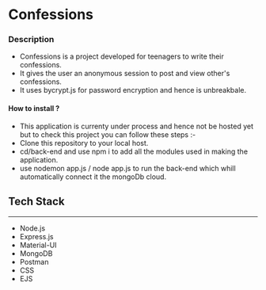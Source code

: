 # Confessions 

### Description
* Confessions is a project developed for teenagers to write their confessions.
* It gives the user an anonymous session to post and view other's confessions.
* It uses bycrypt.js for password encryption and hence is unbreakbale.

#### How to install ?
* This application is currenty under process and hence not be hosted yet but to check this project you can follow these steps :- 
* Clone this repository to your local host. 
* cd/back-end and use npm i to add all the modules used in making the application.
* use nodemon app.js / node app.js to run the back-end which whill automatically connect it the mongoDb cloud.

## Tech Stack
-------------
* Node.js  
* Express.js 
* Material-UI
* MongoDB 
* Postman
* CSS
* EJS
